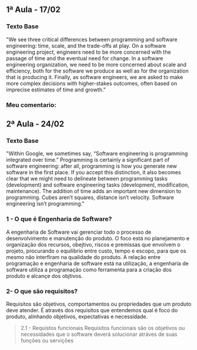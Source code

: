 ## 1ª Aula - 17/02
### Texto Base
"We see three critical differences between programming and software engineering: time, scale, and the trade-offs at play. On a software engineering project, engineers need to be more concerned with the passage of time and the eventual need for change. In a software engineering organization, we need to be more concerned about scale and efficiency, both for the software we produce as well as for the organization that is producing it. Finally, as software engineers, we are asked to make more complex decisions with higher-stakes outcomes, often based on imprecise estimates of time and growth."

### Meu comentario:

## 2ª Aula - 24/02
### Texto Base
"Within Google, we sometimes say, “Software engineering is programming integrated over time.” Programming is certainly a significant part of software engineering: after all, programming is how you generate new software in the first place. If you accept this distinction, it also becomes clear that we might need to delineate between programming tasks (development) and software engineering tasks (development, modification, maintenance). The addition of time adds an important new dimension to programming. Cubes aren’t squares, distance isn’t velocity. Software engineering isn’t programming."


### 1 - O que é Engenharia de Software? 
A engenharia de Software vai gerenciar todo o processo de desenvolvimento e manutenção do produto. O foco está no planejamento e organização dos recursos, obejtivo, riscos e premissas que envolvem o projeto, procurando o equilibrio entre custo, tempo e escopo, para que os mesmo não interfiram na qualidade do produto.
A relação entre programação e engenharia de software está na utilização, a engenharia de software utiliza a programação como ferramenta para a criação dos produto e alcançe dos objtivos.


### 2- O que são requisitos? 
Requisitos são objetivos, comportamentos ou propriedades que um produto deve atender. É através dos requisitos que entendemos qual é foco do produto, alinhando objetivos, expectativas e necessidade. 
 > 2.1 - Requistos funcionais
 Requisitos funcionais são os objetivos ou necessidades que o software deverá solucionar atráves de suas funções ou servições 
